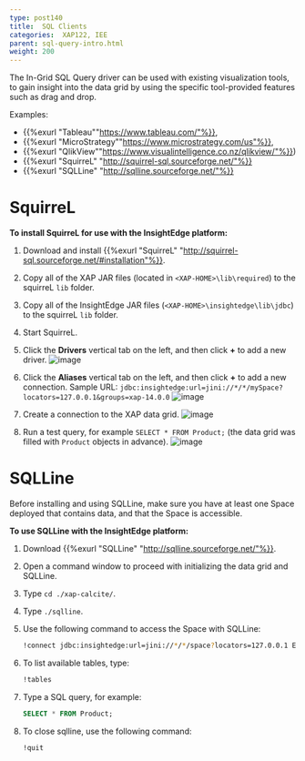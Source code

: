 ```yaml
---
type: post140
title:  SQL Clients
categories:  XAP122, IEE
parent: sql-query-intro.html
weight: 200
---
```



The In-Grid SQL Query driver can be used with existing visualization tools, to gain insight into the data grid by using the specific tool-provided features such as drag and drop.

Examples:

- {{%exurl "Tableau""https://www.tableau.com/"%}}, 
- {{%exurl "MicroStrategy""https://www.microstrategy.com/us"%}}, 
- {{%exurl "QlikView""https://www.visualintelligence.co.nz/qlikview/"%}}) 
- {{%exurl "SquirreL" "http://squirrel-sql.sourceforge.net/"%}}
- {{%exurl "SQLLine" "http://sqlline.sourceforge.net/"%}}
 
 
# SquirreL

**To install SquirreL for use with the InsightEdge platform:**

1. Download and install {{%exurl "SquirreL" "http://squirrel-sql.sourceforge.net/#installation"%}}.
1. Copy all of the XAP JAR files (located in `<XAP-HOME>\lib\required`) to the squirreL `lib` folder.
1. Copy all of the InsightEdge JAR files (`<XAP-HOME>\insightedge\lib\jdbc`) to the squirreL `lib` folder.
1. Start SquirreL.
1. Click the **Drivers** vertical tab on the left, and then click **+** to add a new driver.
  ![image](/attachment_files/xap-sql/squirrel-driver.png)

1. Click the **Aliases** vertical tab on the left, and then click **+** to add a new connection. Sample URL: `jdbc:insightedge:url=jini://*/*/mySpace?locators=127.0.0.1&groups=xap-14.0.0`
  ![image](/attachment_files/xap-sql/squirrel-alias.png)

1. Create a connection to the XAP data grid.
 ![image](/attachment_files/xap-sql/squirrel-connect.png)

1. Run a test query, for example `SELECT * FROM Product;` (the data grid was filled with `Product` objects in advance).
 ![image](/attachment_files/xap-sql/squirrel-query.png)


# SQLLine

Before installing and using SQLLine, make sure you have at least one Space deployed that contains data, and that the Space is accessible.

**To use SQLLine with the InsightEdge platform:**

1. Download {{%exurl "SQLLine" "http://sqlline.sourceforge.net/"%}}.
1. Open a command window to proceed with initializing the data grid and SQLLine.
1. Type `cd ./xap-calcite/`.
1. Type `./sqlline`.
1. Use the following command to access the Space with SQLLine: 

	```bash
	!connect jdbc:insightedge:url=jini://*/*/space?locators=127.0.0.1 Enter credentials if your space is secured (or just press Return otherwise).
	```
1. To list available tables, type: 

	```bash
	!tables
	```

1. Type a SQL query, for example:

	```sql
	SELECT * FROM Product;
	```

1.	To close sqlline, use the following command: 

	```bash
	!quit
	```
